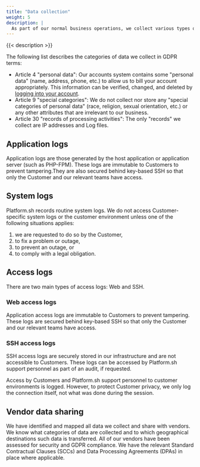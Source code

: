 ```yaml
---
title: "Data collection"
weight: 5
description: |
  As part of our normal business operations, we collect various types of data.
---
```


{{< description >}}

The following list describes the categories of data we collect in GDPR terms:

* Article 4 "personal data": Our accounts system contains some "personal data" (name, address, phone, etc.) to allow us to bill your account appropriately.  This information can be verified, changed, and deleted by [logging into your account](https://accounts.platform.sh/).
* Article 9 "special categories": We do not collect nor store any "special categories of personal data" (race, religion, sexual orientation, etc.) or any other attributes that are irrelevant to our business.
* Article 30 "records of processing activities": The only "records" we collect are IP addresses and Log files.

## Application logs

Application logs are those generated by the host application or application server (such as PHP-FPM). These logs are immutable to Customers to prevent tampering.They are also secured behind key-based SSH so that only the Customer and our relevant teams have access.

## System logs

Platform.sh records routine system logs.  We do not access Customer-specific system logs or the customer environment unless one of the following situations applies: 
1. we are requested to do so by the Customer,
2. to fix a problem or outage,
3. to prevent an outage, or
4. to comply with a legal obligation.

## Access logs

There are two main types of access logs: Web and SSH.

### Web access logs

Application access logs are immutable to Customers to prevent tampering. These logs are secured behind key-based SSH so that only the Customer and our relevant teams have access.

### SSH access logs

SSH access logs are securely stored in our infrastructure and are not accessible to Customers.  These logs can be accessed by Platform.sh support personnel as part of an audit, if requested.

Access by Customers and Platform.sh support personnel to customer environments is logged.  However, to protect Customer privacy, we only log the connection itself, not what was done during the session.

## Vendor data sharing

We have identified and mapped all data we collect and share with vendors. We know what categories of data are collected and to which geographical destinations such data is transferred. All of our vendors have been assessed for security and GDPR compliance.  We have the relevant Standard Contractual Clauses (SCCs) and Data Processing Agreements (DPAs) in place where applicable.
